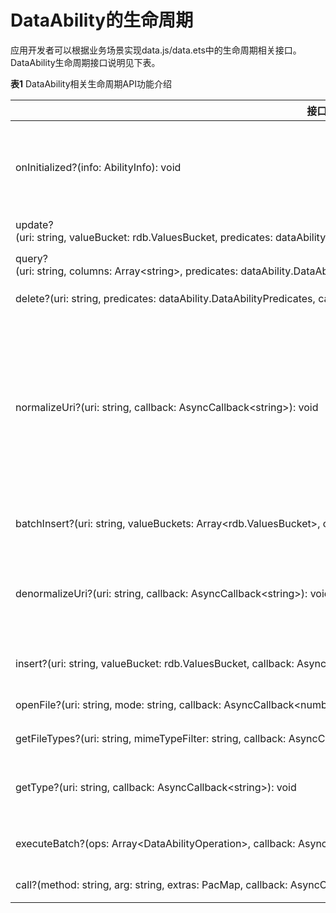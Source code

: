 # DataAbility的生命周期
<!--Kit: Ability Kit-->
<!--Subsystem: Ability-->
<!--Owner: @xialiangwei-->
<!--Designer: @jsjzju-->
<!--Tester: @lixueqing513-->
<!--Adviser: @huipeizi-->


应用开发者可以根据业务场景实现data.js/data.ets中的生命周期相关接口。DataAbility生命周期接口说明见下表。


  **表1** DataAbility相关生命周期API功能介绍

| 接口名 | 描述 | 
| -------- | -------- |
| onInitialized?(info:&nbsp;AbilityInfo):&nbsp;void | 在Ability初始化调用，通过此回调方法执行RDB等初始化操作。 | 
| update?(uri:&nbsp;string,&nbsp;valueBucket:&nbsp;rdb.ValuesBucket,&nbsp;predicates:&nbsp;dataAbility.DataAbilityPredicates,&nbsp;callback:&nbsp;AsyncCallback&lt;number&gt;):&nbsp;void | 更新数据库中的数据。 | 
| query?(uri:&nbsp;string,&nbsp;columns:&nbsp;Array&lt;string&gt;,&nbsp;predicates:&nbsp;dataAbility.DataAbilityPredicates,&nbsp;callback:&nbsp;AsyncCallback&lt;ResultSet&gt;):&nbsp;void | 查询数据库中的数据。 | 
| delete?(uri:&nbsp;string,&nbsp;predicates:&nbsp;dataAbility.DataAbilityPredicates,&nbsp;callback:&nbsp;AsyncCallback&lt;number&gt;):&nbsp;void | 删除一条或多条数据。 | 
| normalizeUri?(uri:&nbsp;string,&nbsp;callback:&nbsp;AsyncCallback&lt;string&gt;):&nbsp;void | 对URI进行规范化。一个规范化的URI可以支持跨设备使用、持久化、备份和还原等，当上下文改变时仍然可以引用到相同的数据项。 | 
| batchInsert?(uri:&nbsp;string,&nbsp;valueBuckets:&nbsp;Array&lt;rdb.ValuesBucket&gt;,&nbsp;callback:&nbsp;AsyncCallback&lt;number&gt;):&nbsp;void | 向数据库中插入多条数据。 | 
| denormalizeUri?(uri:&nbsp;string,&nbsp;callback:&nbsp;AsyncCallback&lt;string&gt;):&nbsp;void | 将一个由normalizeUri生成的规范化URI转换成非规范化的URI。 | 
| insert?(uri:&nbsp;string,&nbsp;valueBucket:&nbsp;rdb.ValuesBucket,&nbsp;callback:&nbsp;AsyncCallback&lt;number&gt;):&nbsp;void | 向数据中插入一条数据。 | 
| openFile?(uri:&nbsp;string,&nbsp;mode:&nbsp;string,&nbsp;callback:&nbsp;AsyncCallback&lt;number&gt;):&nbsp;void | 打开一个文件。 | 
| getFileTypes?(uri:&nbsp;string,&nbsp;mimeTypeFilter:&nbsp;string,&nbsp;callback:&nbsp;AsyncCallback&lt;Array&lt;string&gt;&gt;):&nbsp;void | 获取文件的MIME类型。 | 
| getType?(uri:&nbsp;string,&nbsp;callback:&nbsp;AsyncCallback&lt;string&gt;):&nbsp;void | 获取URI指定数据相匹配的MIME类型。 | 
| executeBatch?(ops:&nbsp;Array&lt;DataAbilityOperation&gt;,&nbsp;callback:&nbsp;AsyncCallback&lt;Array&lt;DataAbilityResult&gt;&gt;):&nbsp;void | 批量操作数据库中的数据。 | 
| call?(method:&nbsp;string,&nbsp;arg:&nbsp;string,&nbsp;extras:&nbsp;PacMap,&nbsp;callback:&nbsp;AsyncCallback&lt;PacMap&gt;):&nbsp;void | 自定义方法。 | 
